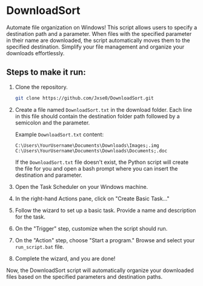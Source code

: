 # DownloadSort

Automate file organization on Windows! This script allows users to specify a destination path and a parameter. When files with the specified parameter in their name are downloaded, the script automatically moves them to the specified destination. Simplify your file management and organize your downloads effortlessly.

## Steps to make it run:

1. Clone the repository.

    ```bash
    git clone https://github.com/Jxse0/DownloadSort.git
    ```

2. Create a file named `DownloadSort.txt` in the download folder. Each line in this file should contain the destination folder path followed by a semicolon and the parameter.

    Example `DownloadSort.txt` content:
    ```plaintext
    C:\Users\YourUsername\Documents\Downloads\Images;.img
    C:\Users\YourUsername\Documents\Downloads\Documents;.doc
    ```

    If the `DownloadSort.txt` file doesn't exist, the Python script will create the file for you and open a bash prompt where you can insert the destination and parameter.

3. Open the Task Scheduler on your Windows machine.

4. In the right-hand Actions pane, click on "Create Basic Task..."

5. Follow the wizard to set up a basic task. Provide a name and description for the task.

6. On the "Trigger" step, customize when the script should run.

7. On the "Action" step, choose "Start a program." Browse and select your `run_script.bat` file.

8. Complete the wizard, and you are done!

Now, the DownloadSort script will automatically organize your downloaded files based on the specified parameters and destination paths.
